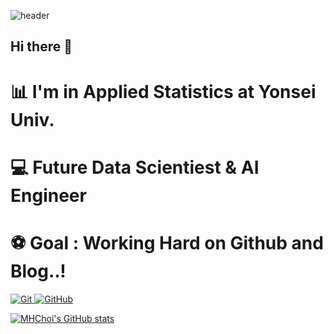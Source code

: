 ![header](https://capsule-render.vercel.app/api?type=transparent&color=auto&customColorList=0&height=300&section=header&text=Welcome!!!&desc=MHChoi's%20Github&descAlign=50&descAlignY=70&fontSize=100)
## Hi there 👋
# 📊 I'm in Applied Statistics at Yonsei Univ.   
# 💻 Future Data Scientiest & AI Engineer   
# ⚽ Goal : Working Hard on Github and Blog..!   

<a href = "https://MyeongheonChoi.github.io"><img alt="Git" src ="https://img.shields.io/badge/GitBlog-181717.svg?&style=for-the-badge&logo=Git&logoColor=white"/>
<a href = "https://github.com/MyeongheonChoi"><img alt="GitHub" src ="https://img.shields.io/badge/GitHub-181717.svg?&style=for-the-badge&logo=GitHub&logoColor=white"/>

[![MHChoi's GitHub stats](https://github-readme-stats.vercel.app/api?username=MyeongheonChoi&show_icons=true&theme=highcontrast)](https://github.com/anuraghazra/github-readme-stats)

